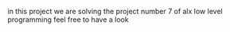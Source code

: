 in this project we are solving the project number 7 of alx low level programming
feel free to have  a look
